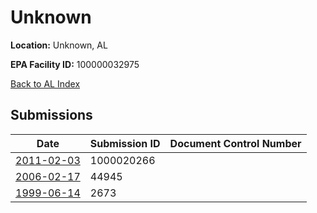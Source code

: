 # Unknown

**Location:** Unknown, AL

**EPA Facility ID:** 100000032975

[Back to AL Index](../../index.md)

## Submissions

| Date | Submission ID | Document Control Number |
|------|--------------|-------------------------|
| [2011-02-03](submissions/1000020266.md) | 1000020266 |  |
| [2006-02-17](submissions/44945.md) | 44945 |  |
| [1999-06-14](submissions/2673.md) | 2673 |  |
